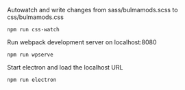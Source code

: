 Autowatch and write changes from sass/bulmamods.scss to css/bulmamods.css

```
npm run css-watch
```

Run webpack development server on localhost:8080

```
npm run wpserve
```

Start electron and load the localhost URL

```
npm run electron
```

